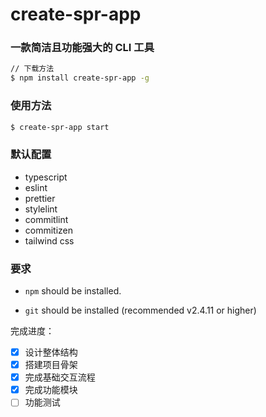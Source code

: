 # create-spr-app

### 一款简洁且功能强大的 CLI 工具

```bash
// 下载方法
$ npm install create-spr-app -g
```

### 使用方法

```bash
$ create-spr-app start
```

### 默认配置

- typescript
- eslint
- prettier
- stylelint
- commitlint
- commitizen
- tailwind css

### 要求

- `npm` should be installed.

- `git` should be installed (recommended v2.4.11 or higher)

完成进度：

- [x] 设计整体结构
- [x] 搭建项目骨架
- [x] 完成基础交互流程
- [x] 完成功能模块
- [ ] 功能测试
